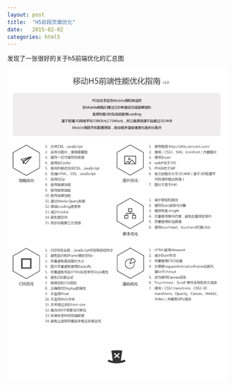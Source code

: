 ```yaml
---
layout: post
title:  "H5前段页面优化"
date:   2015-02-02
categories: html5
---
```


发现了一张很好的关于h5前端优化的汇总图


![h5前端优化](/assets/images/2015-02-02-1.png)